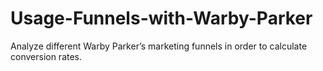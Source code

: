 # Usage-Funnels-with-Warby-Parker

Analyze different Warby Parker’s marketing funnels in order to calculate conversion rates. 
